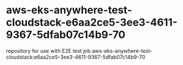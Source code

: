 # aws-eks-anywhere-test-cloudstack-e6aa2ce5-3ee3-4611-9367-5dfab07c14b9-70
repository for use with E2E test job aws-eks-anywhere-test-cloudstack:e6aa2ce5-3ee3-4611-9367-5dfab07c14b9-70
